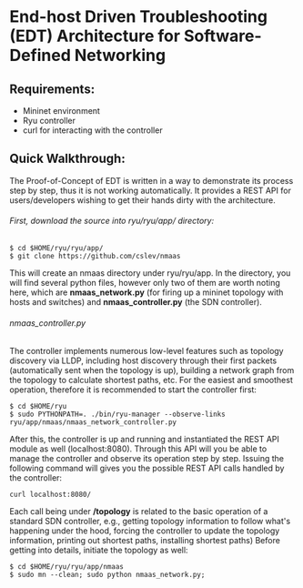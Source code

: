 # End-host Driven Troubleshooting (EDT) Architecture for Software-Defined Networking

## Requirements:
 - Mininet environment
 - Ryu controller
 - curl for interacting with the controller
 
## Quick Walkthrough:
 The Proof-of-Concept of EDT is written in a way to demonstrate its process step by step, thus it is not working automatically. It provides a REST API for users/developers wishing to get their hands dirty with the architecture.
###### First, download the source into ryu/ryu/app/ directory:
```
$ cd $HOME/ryu/ryu/app/
$ git clone https://github.com/cslev/nmaas
```
This will create an nmaas directory under ryu/ryu/app.
In the directory, you will find several python files, however only two of them are worth noting here, which are __nmaas_network.py__ (for firing up a mininet topology with hosts and switches) and __nmaas_controller.py__ (the SDN controller).  
###### nmaas_controller.py
The controller implements numerous low-level features such as topology discovery via LLDP, including host discovery through their first packets (automatically sent when the topology is up), building a network graph from the topology to calculate shortest paths, etc.
For the easiest and smoothest operation, therefore it is recommended to start the controller first:
```
$ cd $HOME/ryu
$ sudo PYTHONPATH=. ./bin/ryu-manager --observe-links ryu/app/nmaas/nmaas_network_controller.py
```
After this, the controller is up and running and instantiated the REST API module as well (localhost:8080). Through this API will you be able to manage the controller and observe its operation step by step.
Issuing the following command will gives you the possible REST API calls handled by the controller:
```
curl localhost:8080/
```
Each call being under __/topology__ is related to the basic operation of a standard SDN controller, e.g., getting topology information to follow what's happening under the hood, forcing the controller to update the topology information, printing out shortest paths, installing shortest paths)
Before getting into details, initiate the topology as well:
```
$ cd $HOME/ryu/ryu/app/nmaas
$ sudo mn --clean; sudo python nmaas_network.py;
```
